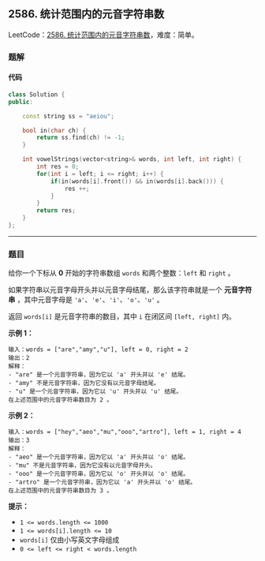 ## 2586. 统计范围内的元音字符串数

LeetCode：[2586. 统计范围内的元音字符串数](https://leetcode.cn/problems/count-the-number-of-vowel-strings-in-range/)，难度：简单。

### 题解

#### 代码

```c++
class Solution {
public:

    const string ss = "aeiou";

    bool in(char ch) {
        return ss.find(ch) != -1;
    }

    int vowelStrings(vector<string>& words, int left, int right) {
        int res = 0;
        for(int i = left; i <= right; i++) {
            if(in(words[i].front()) && in(words[i].back())) {
                res ++;
            }
        }
        return res;
    }
};
```



---



### 题目

给你一个下标从 **0** 开始的字符串数组 `words` 和两个整数：`left` 和 `right` 。

如果字符串以元音字母开头并以元音字母结尾，那么该字符串就是一个 **元音字符串** ，其中元音字母是 `'a'`、`'e'`、`'i'`、`'o'`、`'u'` 。

返回 `words[i]` 是元音字符串的数目，其中 `i` 在闭区间 `[left, right]` 内。

 

**示例 1：**

```
输入：words = ["are","amy","u"], left = 0, right = 2
输出：2
解释：
- "are" 是一个元音字符串，因为它以 'a' 开头并以 'e' 结尾。
- "amy" 不是元音字符串，因为它没有以元音字母结尾。
- "u" 是一个元音字符串，因为它以 'u' 开头并以 'u' 结尾。
在上述范围中的元音字符串数目为 2 。
```

**示例 2：**

```
输入：words = ["hey","aeo","mu","ooo","artro"], left = 1, right = 4
输出：3
解释：
- "aeo" 是一个元音字符串，因为它以 'a' 开头并以 'o' 结尾。
- "mu" 不是元音字符串，因为它没有以元音字母开头。
- "ooo" 是一个元音字符串，因为它以 'o' 开头并以 'o' 结尾。
- "artro" 是一个元音字符串，因为它以 'a' 开头并以 'o' 结尾。
在上述范围中的元音字符串数目为 3 。
```

 

**提示：**

- `1 <= words.length <= 1000`
- `1 <= words[i].length <= 10`
- `words[i]` 仅由小写英文字母组成
- `0 <= left <= right < words.length`


